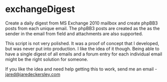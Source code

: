 # exchangeDigest
Create a daily digest from MS Exchange 2010 mailbox and create phpBB3 posts from each unique email. The phpBB3 posts are created as the as the sender in the email from field and attachments are also supported.

This script is not very polished. It was a proof of concept that I developed, but was never put into production. I like the idea of it though. Being able to have a single digest of all emails and a forum entry for each individual email might be the right solution for someone.

If you like the idea and need help getting this to work, send me an email - jared@jaredeckersley.com
